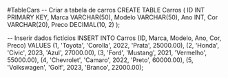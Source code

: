 #TableCars
-- Criar a tabela de carros
CREATE TABLE Carros (
    ID INT PRIMARY KEY,
    Marca VARCHAR(50),
    Modelo VARCHAR(50),
    Ano INT,
    Cor VARCHAR(20),
    Preco DECIMAL(10, 2)
);

-- Inserir dados fictícios 
INSERT INTO Carros (ID, Marca, Modelo, Ano, Cor, Preco)
VALUES
    (1, 'Toyota', 'Corolla', 2022, 'Prata', 25000.00),
    (2, 'Honda', 'Civic', 2023, 'Azul', 27000.00),
    (3, 'Ford', 'Mustang', 2021, 'Vermelho', 55000.00),
    (4, 'Chevrolet', 'Camaro', 2022, 'Preto', 60000.00),
    (5, 'Volkswagen', 'Golf', 2023, 'Branco', 22000.00);
